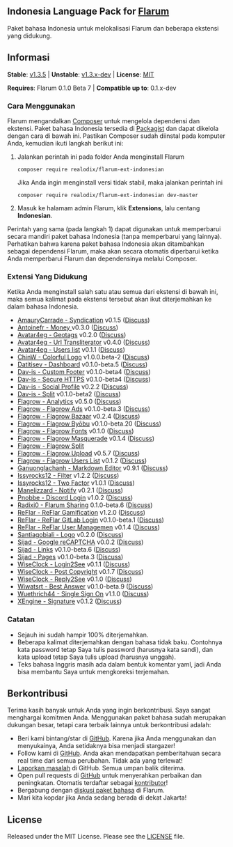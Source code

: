 ## Indonesia Language Pack for [Flarum](http://flarum.org/)

Paket bahasa Indonesia untuk melokalisasi Flarum dan beberapa ekstensi yang didukung.

## Informasi
**Stable**: [v1.3.5](https://github.com/realodix/flarum-ext-indonesian/archive/1.3.3.zip) | **Unstable**: [v1.3.x-dev](https://github.com/realodix/flarum-ext-indonesian/archive/master.zip) | **License**: [MIT](https://poser.pugx.org/realodix/flarum-ext-indonesian/license)

**Requires**: Flarum 0.1.0 Beta 7 | **Compatible up to**: 0.1.x-dev

### Cara Menggunakan
Flarum mengandalkan [Composer](https://getcomposer.org/) untuk mengelola dependensi dan ekstensi. Paket bahasa Indonesia tersedia di [Packagist](https://packagist.org/packages/realodix/flarum-ext-indonesian) dan dapat dikelola dengan cara di bawah ini. Pastikan Composer sudah diinstal pada komputer Anda, kemudian ikuti langkah berikut ini:

1. Jalankan perintah ini pada folder Anda menginstall Flarum

       composer require realodix/flarum-ext-indonesian

    Jika Anda ingin menginstall versi tidak stabil, maka jalankan perintah ini

       composer require realodix/flarum-ext-indonesian dev-master

2. Masuk ke halamam admin Flarum, klik **Extensions**, lalu centang **Indonesian**.

Perintah yang sama (pada langkah 1) dapat digunakan untuk memperbarui secara mandiri paket bahasa Indonesia (tanpa memperbarui yang lainnya). Perhatikan bahwa karena paket bahasa Indonesia akan ditambahkan sebagai dependensi Flarum, maka akan secara otomatis diperbarui ketika Anda memperbarui Flarum dan dependensinya melalui Composer.


### Extensi Yang Didukung
Ketika Anda menginstall salah satu atau semua dari ekstensi di bawah ini, maka semua kalimat pada ekstensi tersebut akan ikut diterjemahkan ke dalam bahasa Indonesia.

- [AmauryCarrade - Syndication](https://github.com/AmauryCarrade/flarum-ext-syndication) v0.1.5 ([Discuss](https://discuss.flarum.org/d/4395))
- [Antoinefr - Money ](https://github.com/AntoineFr/flarum-ext-money) v0.3.0 ([Discuss](https://discuss.flarum.org/d/4699))
- [Avatar4eg - Geotags](https://github.com/avatar4eg/flarum-ext-geotags) v0.2.0 ([Discuss](https://discuss.flarum.org/d/3545))
- [Avatar4eg - Url Transliterator](https://github.com/Avatar4eg/flarum-ext-transliterator) v0.4.0 ([Discuss](https://discuss.flarum.org/d/3736))
- [Avatar4eg - Users list](https://github.com/Avatar4eg/flarum-ext-users-list) v0.1.1 ([Discuss](https://discuss.flarum.org/d/3731))
- [ChinW - Colorful Logo](https://github.com/ChinW/colorful-logo) v1.0.0.beta-2 ([Discuss](https://discuss.flarum.org/d/3003))
- [Datitisev - Dashboard](https://github.com/datitisev/flarum-ext-admindashboard) v0.1.0-beta.5 ([Discuss](https://discuss.flarum.org/d/2958))
- [Dav-is - Custom Footer](https://github.com/dav-is/flarum-ext-customfooter) v0.1.0-beta4 ([Discuss](https://discuss.flarum.org/d/2926))
- [Dav-is - Secure HTTPS](https://github.com/dav-is/flarum-ext-securehttps) v0.1.0-beta4 ([Discuss](https://discuss.flarum.org/d/2649))
- [Dav-is - Social Profile](https://github.com/dav-is/flarum-ext-socialprofile) v0.2.2 ([Discuss](https://discuss.flarum.org/d/1929))
- [Dav-is - Split](https://github.com/dav-is/flarum-ext-split) v0.1.0-beta2 ([Discuss](https://discuss.flarum.org/d/3143))
- [Flagrow - Analytics](https://github.com/flagrow/flarum-ext-analytics) v0.5.0 ([Discuss](https://discuss.flarum.org/d/1983))
- [Flagrow - Flagrow Ads](https://github.com/flagrow/ads) v0.1.0-beta.3 ([Discuss](https://discuss.flarum.org/d/4785))
- [Flagrow - Flagrow Bazaar](https://github.com/flagrow/bazaar) v0.2.4 ([Discuss](https://discuss.flarum.org/d/5151))
- [Flagrow - Flagrow Byōbu](https://github.com/flagrow/byobu) v0.1.0-beta.20 ([Discuss](https://discuss.flarum.org/d/4762))
- [Flagrow - Flagrow Fonts](https://github.com/flagrow/fonts) v0.1.0 ([Discuss](https://discuss.flarum.org/d/6207))
- [Flagrow - Flagrow Masquerade](https://github.com/flagrow/masquerade) v0.1.4 ([Discuss](https://discuss.flarum.org/d/5791))
- [Flagrow - Flagrow Split](https://github.com/flagrow/split)
- [Flagrow - Flagrow Upload](https://github.com/flagrow/upload) v0.5.7 ([Discuss](https://discuss.flarum.org/d/4154))
- [Flagrow - Flagrow Users List](https://github.com/flagrow/users-list) v0.1.2 ([Discuss](https://discuss.flarum.org/d/6009))
- [Ganuonglachanh - Markdown Editor](https://github.com/ganuonglachanh/flarum-ext-markdown-editor) v0.9.1 ([Discuss](https://discuss.flarum.org/d/5788))
- [Issyrocks12 - Filter](https://github.com/CDK2020/flarum-ext-filter) v1.2.2 ([Discuss](https://discuss.flarum.org/d/5131))
- [Issyrocks12 - Two Factor](https://github.com/CDK2020/flarum-ext-twofactor) v1.0.1 ([Discuss](https://discuss.flarum.org/d/5226))
- [Manelizzard - Notify](https://github.com/manelizzard/flarum-notify) v0.2.1 ([Discuss](https://discuss.flarum.org/d/4345))
- [Pnobbe - Discord Login](https://github.com/pnobbe/flarum-ext-oauth-discord) v1.0.2 ([Discuss](https://discuss.flarum.org/d/3468))
- [Radixi0 - Flarum Sharing](https://github.com/radixi0/flarum-ext-sharing) 0.1.0-beta.6 ([Discuss](https://discuss.flarum.org/d/6171))
- [ReFlar - ReFlar Gamification](https://gitlab.com/ReDevelopers/ReFlar/gamification) v1.2.0 ([Discuss](https://discuss.flarum.org/d/5588))
- [ReFlar - ReFlar GitLab Login](https://gitlab.com/ReDevelopers/ReFlar/oauth-gitlab) v0.1.0-beta.1 ([Discuss](https://discuss.flarum.org/d/6357))
- [ReFlar - ReFlar User Managemen](https://gitlab.com/ReDevelopers/ReFlar/user-management) v0.1.4 ([Discuss](https://discuss.flarum.org/d/5444))
- [Santiagobiali - Logo](https://github.com/santiagobiali/flarum-ext-logo) v0.2.0 ([Discuss](https://discuss.flarum.org/d/1881))
- [Sijad - Google reCAPTCHA](https://github.com/sijad/flarum-ext-recaptcha) v0.0.2 ([Discuss](https://discuss.flarum.org/d/3707))
- [Sijad - Links](https://github.com/sijad/flarum-ext-links) v0.1.0-beta.6 ([Discuss](https://discuss.flarum.org/d/2230))
- [Sijad - Pages](https://github.com/sijad/flarum-ext-pages) v0.1.0-beta.3 ([Discuss](https://discuss.flarum.org/d/2605))
- [WiseClock - Login2See](https://github.com/WiseClock/flarum-ext-login2see) v0.1.1 ([Discuss](https://discuss.flarum.org/d/5168))
- [WiseClock - Post Copyright](https://github.com/WiseClock/flarum-ext-post-copyright) v0.1.7 ([Discuss](https://discuss.flarum.org/d/5119))
- [WiseClock - Reply2See](https://github.com/WiseClock/flarum-ext-reply2see) v0.1.0 ([Discuss](https://discuss.flarum.org/d/5190))
- [Wiwatsrt - Best Answer](https://github.com/wiwatsrt/flarum-ext-best-answer) v0.1.0-beta.9 ([Discuss](https://discuss.flarum.org/d/3868))
- [Wuethrich44 - Single Sign On](https://github.com/wuethrich44/flarum-ext-sso) v1.1.0 ([Discuss](https://discuss.flarum.org/d/5052))
- [XEngine - Signature](https://github.com/XEngine/flarum-ext-signature) v0.1.2 ([Discuss](https://discuss.flarum.org/d/4222))



### Catatan
- Sejauh ini sudah hampir 100% diterjemahkan.
- Beberapa kalimat diterjemahkan dengan bahasa tidak baku. Contohnya kata password tetap Saya tulis password (harusnya kata sandi), dan kata upload tetap Saya tulis upload (harusnya unggah).
- Teks bahasa Inggris masih ada dalam bentuk komentar yaml, jadi Anda bisa membantu Saya untuk mengkoreksi terjemahan.


## Berkontribusi
Terima kasih banyak untuk Anda yang ingin berkontribusi. Saya sangat menghargai komitmen Anda. Menggunakan paket bahasa sudah merupakan dukungan besar, tetapi cara terbaik lainnya untuk berkontribusi adalah:

- Beri kami bintang/star di [GitHub](https://github.com/realodix/flarum-ext-indonesian). Karena jika Anda menggunakan dan menyukainya, Anda setidaknya bisa menjadi stargazer!
- Follow kami di [GitHub](https://github.com/realodix/flarum-ext-indonesian). Anda akan mendapatkan pemberitahuan secara real time dari semua perubahan. Tidak ada yang terlewat!
- [Laporkan masalah](https://github.com/realodix/flarum-ext-indonesian/issues) di GitHub. Semua umpan balik diterima.
- Open pull requests di [GitHub](https://github.com/realodix/flarum-ext-indonesian) untuk menyerahkan perbaikan dan peningkatan. Otomatis terdaftar sebagai [kontributor](https://github.com/realodix/flarum-ext-indonesian/graphs/contributors)!
- Bergabung dengan [diskusi paket bahasa](https://discuss.flarum.org/d/1358-indonesian-language-pack) di Flarum.
- Mari kita kopdar jika Anda sedang berada di dekat Jakarta!


## License
Released under the MIT License. Please see the [LICENSE](https://github.com/realodix/flarum-ext-indonesian/blob/master/LICENSE) file.
